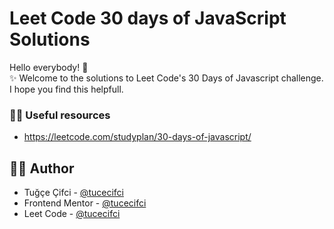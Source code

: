 # Leet Code 30 days of JavaScript Solutions 
Hello everybody! 👋 </br> 
✨ Welcome to the solutions to Leet Code's 30 Days of Javascript challenge. <br>
I hope you find this helpfull. <br>

  ### 🤌🏻 Useful resources
- https://leetcode.com/studyplan/30-days-of-javascript/ 

## 🏳️‍🌈 Author

- Tuğçe Çifci - [@tucecifci](https://github.com/tucecifci)
- Frontend Mentor - [@tucecifci](https://www.frontendmentor.io/profile/tucecifci)
- Leet Code  - [@tucecifci](https://leetcode.com/u/tucecifci/)

